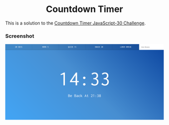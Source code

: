 <h1 align="center">Countdown Timer</h1>

This is a solution to the [Countdown Timer JavaScript-30 Challenge](https://javascript30.com/).

### Screenshot

![screenshot](screenshot.png)
